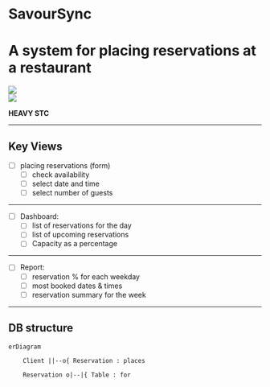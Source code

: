 # SavourSync
# A system for placing reservations at a restaurant

![](https://img.shields.io/badge/Java-ED8B00?style=flat-square&logo=oracle&logoColor=white&labelColor=007396) 
<br>
[![](https://img.shields.io/badge/Github-black?style=flat-square&logo=github&logoColor=white&labelColor=black)](https://github.com/Isuru2701/SavourSync)

**HEAVY STC** 
<hr>

## Key Views

- [ ] placing reservations (form)
  - [ ] check availability 
  - [ ] select date and time
  - [ ] select number of guests
   
<hr>

- [ ] Dashboard:
    - [ ] list of reservations for the day
    - [ ] list of upcoming reservations
    - [ ]  Capacity as a percentage

<hr>

- [ ] Report:
  - [ ] reservation % for each weekday
  - [ ] most booked dates & times
  - [ ] reservation summary for the week

<hr>

## DB structure

```mermaid
erDiagram
    
    Client ||--o{ Reservation : places

    Reservation o|--|{ Table : for

```